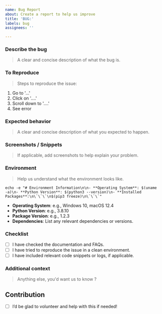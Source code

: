 ```yaml
---
name: Bug Report
about: Create a report to help us improve
title: 'BUG:'
labels: bug
assignees: ''

---
```


### Describe the bug
> A clear and concise description of what the bug is.

### To Reproduce
> Steps to reproduce the issue:
1. Go to '...'
2. Click on '....'
3. Scroll down to '....'
4. See error

### Expected behavior
> A clear and concise description of what you expected to happen.

### Screenshots / Snippets
> If applicable, add screenshots to help explain your problem.

### Environment
> Help us understand what the environment looks like.
```
echo -e "# Environment Information\n\n- **Operating System**: $(uname -a)\n- **Python Version**: $(python3 --version)\n- **Installed Packages**:\n\`\`\`\n$(pip3 freeze)\n\`\`\`"
```
- **Operating System**: e.g., Windows 10, macOS 12.4
- **Python Version**: e.g., 3.8.10
- **Package Version**: e.g., 1.2.3
- **Dependencies**: List any relevant dependencies or versions.

### Checklist
- [ ] I have checked the documentation and FAQs.
- [ ] I have tried to reproduce the issue in a clean environment.
- [ ] I have included relevant code snippets or logs, if applicable.

### Additional context
> Anything else, you'd want us to know ?

## Contribution
- [ ] I’d be glad to volunteer and help with this if needed!
